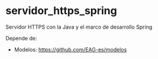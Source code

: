 # servidor_https_spring
Servidor HTTPS con la Java y el marco de desarrollo Spring

Depende de:
- Modelos: https://github.com/EAG-es/modelos
